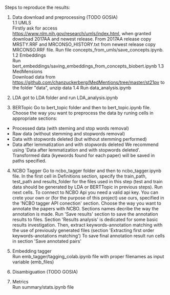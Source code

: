Steps to reproduce the results:

1. Data download and preprocessing (TODO GOSIA)\
    1.1 UMLS \
    Firstly ask for access https://www.nlm.nih.gov/research/umls/index.html, when granted download 2017AA and newest release. From 2017AA release copy MRSTY.RRF and MRCONSO_HISTORY.txt from newest release copy MRCONSO.RRF file. Run file concepts_from_umls/save_concepts.ipynb.\
    1.2 Embeddings\
    Run bert_embeddings/saving_embeddings_from_concepts_biobert.ipynb
    1.3 MedMensions \
    Download data from https://github.com/chanzuckerberg/MedMentions/tree/master/st21pv to the folder "data", unzip data
    1.4 Run data_analysis.ipynb

2. LDA got to LDA folder and run LDA_analysis.ipynb

3. BERTopic 
Go to bert_topic folder and then to bert_topic.ipynb file. Choose the way you want to preprocess the data by runing cells in appropriate sections:
* Processed data (with steming and stop words removal)
* Raw data (without stemming and stopwords removal)
* Data with stopwords deleted (but without stemming performed)
* Data after lemmatization and with stopwords deleted
We recommend using 'Data after lemmatization and with stopwords deleted'.
Transformed data (kyewords found for each paper) will be saved in paths specified.  

4. NCBO Tagger
Go to ncbo_tagger folder and then to ncbo_tagger.ipynb file. In the first cell in Definitions section, specify the train_path, test_path and results_folder for the files used in this step (test and train data should be generated by LDA or BERTTopic in previous steps).
Run next cells. To connect to NCBO Api you need a valid api key. You can crete your own or (for the purpose of this project) use ours, specified in the 'NCBO tagger API conection' section.
Choose the way you want to annotate the papers with NCBO. Sections names decribe the way the annotation is made.
Run 'Save results' section to save the annotation results to files.
Section 'Results analysis' is dedicated for some basic results investigation.
Then, extract keywords-annotation matching with the use of previously generated files (section 'Extracting first order keywords-anotations matching') 
To save final annotation result run cells in section 'Save annotated pairs'

5. Embedding tagger\
Run emb_tagger/tagging_colab.ipynb file with proper filenames as input  variable (emb_files)

6. Disambiguation (TODO GOSIA)

7. Metrics\
Run summary/stats.ipynb file

